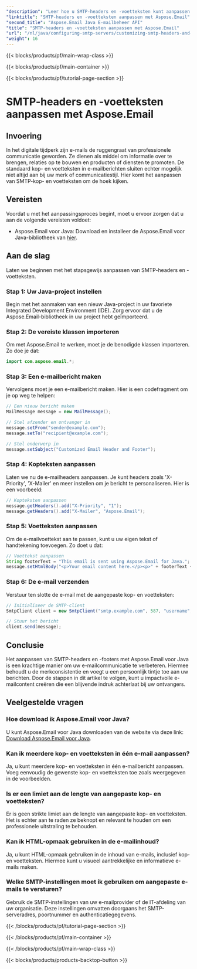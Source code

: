 ```yaml
---
"description": "Leer hoe u SMTP-headers en -voetteksten kunt aanpassen met Aspose.Email voor Java. Verbeter uw e-mailcommunicatie met gepersonaliseerde branding en berichten."
"linktitle": "SMTP-headers en -voetteksten aanpassen met Aspose.Email"
"second_title": "Aspose.Email Java E-mailbeheer API"
"title": "SMTP-headers en -voetteksten aanpassen met Aspose.Email"
"url": "/nl/java/configuring-smtp-servers/customizing-smtp-headers-and-footers/"
"weight": 16
---
```


{{< blocks/products/pf/main-wrap-class >}}

{{< blocks/products/pf/main-container >}}

{{< blocks/products/pf/tutorial-page-section >}}

# SMTP-headers en -voetteksten aanpassen met Aspose.Email


## Invoering

In het digitale tijdperk zijn e-mails de ruggengraat van professionele communicatie geworden. Ze dienen als middel om informatie over te brengen, relaties op te bouwen en producten of diensten te promoten. De standaard kop- en voetteksten in e-mailberichten sluiten echter mogelijk niet altijd aan bij uw merk of communicatiestijl. Hier komt het aanpassen van SMTP-kop- en voetteksten om de hoek kijken.

## Vereisten

Voordat u met het aanpassingsproces begint, moet u ervoor zorgen dat u aan de volgende vereisten voldoet:

- Aspose.Email voor Java: Download en installeer de Aspose.Email voor Java-bibliotheek van [hier](https://releases.aspose.com/email/java/).

## Aan de slag

Laten we beginnen met het stapsgewijs aanpassen van SMTP-headers en -voetteksten. 

### Stap 1: Uw Java-project instellen

Begin met het aanmaken van een nieuw Java-project in uw favoriete Integrated Development Environment (IDE). Zorg ervoor dat u de Aspose.Email-bibliotheek in uw project hebt geïmporteerd.

### Stap 2: De vereiste klassen importeren

Om met Aspose.Email te werken, moet je de benodigde klassen importeren. Zo doe je dat:

```java
import com.aspose.email.*;
```

### Stap 3: Een e-mailbericht maken

Vervolgens moet je een e-mailbericht maken. Hier is een codefragment om je op weg te helpen:

```java
// Een nieuw bericht maken
MailMessage message = new MailMessage();

// Stel afzender en ontvanger in
message.setFrom("sender@example.com");
message.setTo("recipient@example.com");

// Stel onderwerp in
message.setSubject("Customized Email Header and Footer");
```

### Stap 4: Kopteksten aanpassen

Laten we nu de e-mailheaders aanpassen. Je kunt headers zoals 'X-Priority', 'X-Mailer' en meer instellen om je bericht te personaliseren. Hier is een voorbeeld:

```java
// Kopteksten aanpassen
message.getHeaders().add("X-Priority", "1");
message.getHeaders().add("X-Mailer", "Aspose.Email");
```

### Stap 5: Voetteksten aanpassen

Om de e-mailvoettekst aan te passen, kunt u uw eigen tekst of handtekening toevoegen. Zo doet u dat:

```java
// Voettekst aanpassen
String footerText = "This email is sent using Aspose.Email for Java.";
message.setHtmlBody("<p>Your email content here.</p><p>" + footerText + "</p>");
```

### Stap 6: De e-mail verzenden

Verstuur ten slotte de e-mail met de aangepaste kop- en voetteksten:

```java
// Initialiseer de SMTP-client
SmtpClient client = new SmtpClient("smtp.example.com", 587, "username", "password");

// Stuur het bericht
client.send(message);
```

## Conclusie

Het aanpassen van SMTP-headers en -footers met Aspose.Email voor Java is een krachtige manier om uw e-mailcommunicatie te verbeteren. Hiermee behoudt u de merkconsistentie en voegt u een persoonlijk tintje toe aan uw berichten. Door de stappen in dit artikel te volgen, kunt u impactvolle e-mailcontent creëren die een blijvende indruk achterlaat bij uw ontvangers.

## Veelgestelde vragen

### Hoe download ik Aspose.Email voor Java?

U kunt Aspose.Email voor Java downloaden van de website via deze link: [Download Aspose.Email voor Java](https://releases.aspose.com/email/java/).

### Kan ik meerdere kop- en voetteksten in één e-mail aanpassen?

Ja, u kunt meerdere kop- en voetteksten in één e-mailbericht aanpassen. Voeg eenvoudig de gewenste kop- en voetteksten toe zoals weergegeven in de voorbeelden.

### Is er een limiet aan de lengte van aangepaste kop- en voetteksten?

Er is geen strikte limiet aan de lengte van aangepaste kop- en voetteksten. Het is echter aan te raden ze beknopt en relevant te houden om een professionele uitstraling te behouden.

### Kan ik HTML-opmaak gebruiken in de e-mailinhoud?

Ja, u kunt HTML-opmaak gebruiken in de inhoud van e-mails, inclusief kop- en voetteksten. Hiermee kunt u visueel aantrekkelijke en informatieve e-mails maken.

### Welke SMTP-instellingen moet ik gebruiken om aangepaste e-mails te versturen?

Gebruik de SMTP-instellingen van uw e-mailprovider of de IT-afdeling van uw organisatie. Deze instellingen omvatten doorgaans het SMTP-serveradres, poortnummer en authenticatiegegevens.

{{< /blocks/products/pf/tutorial-page-section >}}

{{< /blocks/products/pf/main-container >}}

{{< /blocks/products/pf/main-wrap-class >}}

{{< blocks/products/products-backtop-button >}}